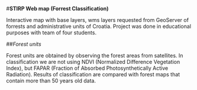 #**STIRP Web map (Forrest Classification)**

Interactive map with base layers, wms layers requested from GeoServer of forrests and administrative units of Croatia. 
Project was done in educational purposes with team of four students.

##_Forest units_

Forest units are obtained by observing the forest areas from satellites. In classification we are not using NDVI (Normalized Difference Vegetation Index), but FAPAR (Fraction of Absorbed Photosynthetically Active Radiation). Results of classification are compared with forest maps that contain more than 50 years old data. 


